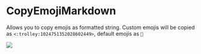# CopyEmojiMarkdown

Allows you to copy emojis as formatted string. Custom emojis will be copied as `<:trolley:1024751352028602449>`, default emojis as `🛒`

![](https://github.com/CodeRadu/Vencord/assets/45497981/417f345a-7031-4fe7-8e42-e238870cd547)
